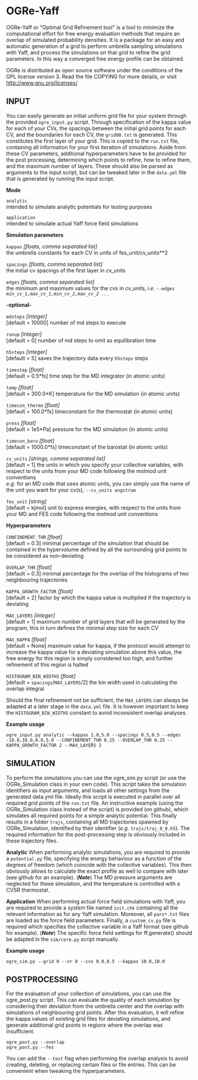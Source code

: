 # OGRe-Yaff
OGRe-Yaff or "Optimal Grid Refinement tool" is a tool to minimize the computational effort for free energy evaluation methods that require an overlap of simulated probability densities. It is a package for an easy and automatic generation of a grid to perform umbrella sampling simulations with Yaff, and process the simulations on that grid to refine the grid parameters. In this way a converged free energy profile can be obtained.

OGRe is distributed as open source software under the conditions of the GPL license version 3. Read the file COPYING for more details, or visit http://www.gnu.org/licenses/


## INPUT
You can easily generate an initial uniform grid file for your system through the provided `ogre_input.py` script. Through specification of the kappa value for each of your CVs, the spacings between the initial grid points for each CV, and the boundaries for each CV, the `grid00.txt` is generated. This constitutes the first layer of your grid. This is copied to the `run.txt` file, containing all information for your first iteration of simulations. Aside from these CV parameters, additional hyperparameters have to be provided for the post processing, determining which points to refine, how to refine them, and the maximum number of layers. These should also be parsed as arguments to the input script, but can be tweaked later in the `data.yml` file that is generated by running the input script.

**Mode**

`analytic` \
intended to simulate analytic potentials for testing purposes

`application` \
intended to simulate actual Yaff force field simulations

**Simulation parameters**

`kappas` *[floats, comma separated list]* \
the umbrella constants for each CV in units of fes_unit/cv_units**2

`spacings` *[floats, comma separated list]* \
the initial cv spacings of the first layer in cv_units

`edges` *[floats, comma separated list]* \
the minimum and maximum values for the cvs in cv_units, *i.e.  `--edges min_cv_1,max_cv_1,min_cv_2,max_cv_2 ...`*

**-optional-**

`mdsteps` *[integer]* \
[default = 10000] number of md steps to execute

`runup` *[integer]* \
[default = 0] number of md steps to omit as equilibration time

`h5steps` *[integer]* \
[default = 5] saves the trajectory data every `h5steps` steps

`timestep` *[float]* \
[default = 0.5*fs] time step for the MD integrator (in atomic units)

`temp` *[float]* \
[default = 300.0*K] temperature for the MD simulation (in atomic units)

`timecon_thermo` *[float]* \
[default = 100.0*fs] timeconstant for the thermostat (in atomic units)

`press` *[float]* \
[default = 1e5*Pa] pressure for the MD simulation (in atomic units)

`timecon_baro` *[float]* \
[default = 1000.0*fs] timeconstant of the barostat (in atomic units)

`cv_units` *[strings, comma separated list]* \
[default = 1] the units in which you specify your collective variables, with respect to the units from your MD code following the molmod unit conventions\
*e.g.* for an MD code that uses atomic units, you can simply use the name of the unit you want for your cv(s), `--cv_units angstrom`

`fes_unit` *[string]* \
[default = kjmol] unit to express energies, with respect to the units from your MD and FES code following the molmod unit conventions

**Hyperparameters**

`CONFINEMENT_THR` *[float]* \
[default = 0.3] minimal percentage of the simulation that should be contained in the hypervolume defined by all the surrounding grid points to be considered as non-deviating

`OVERLAP_THR` *[float]* \
[default = 0.3] minimal percentage for the overlap of the histograms of two neighbouring trajectories

`KAPPA_GROWTH_FACTOR` *[float]* \
[default = 2] factor by which the kappa value is multiplied if the trajectory is deviating

`MAX_LAYERS` *[integer]* \
[default = 1] maximum number of grid layers that will be generated by the program, this in turn defines the minimal step size for each CV

`MAX_KAPPA` *[float]* \
[default = None] maximum value for kappa, if the protocol would attempt to increase the kappa value for a deviating simulation above this value, the free energy for this region is simply considered too high, and further refinement of this region is halted

`HISTOGRAM_BIN_WIDTHS` *[float]* \
[default = `spacings`/`MAX_LAYERS`/2] the bin width used in calculating the overlap integral

Should the final refinement not be sufficient, the `MAX_LAYERS` can always be adapted at a later stage in the `data.yml` file. It is however important to keep the `HISTOGRAM_BIN_WIDTHS` constant to avoid inconsistent overlap analyses.

**Example usage**

`ogre_input.py analytic --kappas 1.0,5.0 --spacings 0.5,0.5 --edges -10.0,10.0,0.0,5.0 --CONFINEMENT_THR 0.25 --OVERLAP_THR 0.25 --KAPPA_GROWTH_FACTOR 2 --MAX_LAYERS 2`

## SIMULATION
To perform the simulations you can use the ogre_sim.py script (or use the OGRe_Simulation class in your own code). This script takes the simulation identifiers as input arguments, and loads all other settings from the generated data.yml file. Ideally this script is executed in parallel over all required grid points of the `run.txt` file. An instructive example (using the OGRe_Simulation class instead of the script) is provided (on github), which simulates all required points for a simple analytic potential. This finally results in a folder `trajs`, containing all MD trajectories spawned by OGRe_Simulation, identified by their identifier (*e.g.* `trajs/traj_0_0.h5`). The required information for the post-processing step is obviously included in these trajectory files. 

**Analytic**
When performing analytic simulations, you are required to provide a `potential.py` file, specifying the energy behaviour as a function of the degrees of freedom (which coincide with the collective variables). This then obviously allows to calculate the exact profile as well to compare with later (see github for an example). (***Note***) The MD pressure arguments are neglected for these simulation, and the temperature is controlled with a CVSR thermostat.

**Application**
When performing actual force field simulations with Yaff, you are required to provide a system file named `init.chk` containing all the relevant information as for any Yaff simulation. Moreover, all `pars*.txt` files are loaded as the force field parameters. Finally, a `custom_cv.py` file is required which specifies the collective variable in a Yaff format (see github for example). (***Note***) The specific force field settings for ff.generate() should be adapted in the `sim/core.py` script manually.

**Example usage**

`ogre_sim.py --grid 0 --nr 0 --cvs 0.0,0.5 --kappas 10.0,10.0`

## POSTPROCESSING
For the evaluation of your collection of simulations, you can use the ogre_post.py script. This can evaluate the quality of each simulation by considering their deviation from the umbrella center and the overlap with simulations of neighbouring grid points. After this evaluation, it will refine the kappa values of existing grid files for deviating simulations, and generate additional grid points in regions where the overlap was insufficient.

`ogre_post.py --overlap` \
`ogre_post.py --fes`

You can add the `--test` flag when performing the overlap analysis to avoid creating, deleting, or replacing certain files or file entries. This can be convenient when tweaking the hyperparameters.